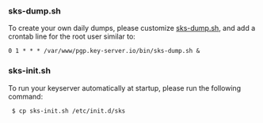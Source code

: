 ### sks-dump.sh
To create your own daily dumps, please customize [sks-dump.sh](sks-dump.sh), and add a crontab line for the root user similar to:
```crontab
0 1 * * * /var/www/pgp.key-server.io/bin/sks-dump.sh &
```
### sks-init.sh
To run your keyserver automatically at startup, please run the following command:
```bash
 $ cp sks-init.sh /etc/init.d/sks
```
